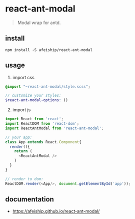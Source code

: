 # react-ant-modal
> Modal wrap for antd.

## install
```shell
npm install -S afeiship/react-ant-modal
```

## usage
1. import css
  ```scss
  @import "~react-ant-modal/style.scss";

  // customize your styles:
  $react-ant-modal-options: ()
  ```
2. import js
  ```js
  import React from 'react';
  import ReactDOM from 'react-dom';
  import ReactAntModal from 'react-ant-modal';
  
  // your app:
  class App extends React.Component{
    render(){
      return (
        <ReactAntModal />
      )
    }
  }

  // render to dom:
  ReactDOM.render(<App/>, document.getElementById('app'));
  ```

## documentation
- https://afeiship.github.io/react-ant-modal/
